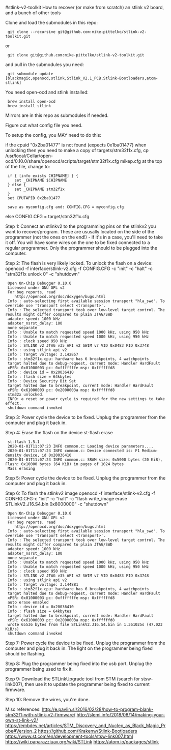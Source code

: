 #stlink-v2-toolkit
How to recover (or make from scratch) an stlink v2 board, and a bunch of other tools

Clone and load the submodules in this repo:

     git clone --recursive git@github.com:mike-pittelko/stlink-v2-toolkit.git

or

     git clone git@github.com:mike-pittelko/stlink-v2-toolkit.git

and pull in the submodules you need:

     git submodule update [blackmagic,openocd,stlink,Stlink_V2.1_PCB,Stlink-Bootloaders,atom-stlink]


You need open-ocd and stlink installed:

     brew install open-ocd
     brew install stlink

Mirrors are in this repo as submodules if needed.

Figure out what config file you need.

To setup the config, you MAY need to do this:


if the cpuid "0x2ba01477" is not found (expects 0x1ba01477) when unlocking then you need to
     make a copy of targets/stm32f1x.cfg,
          cp /usr/local/Cellar/open-ocd/0.10.0/share/openocd/scripts/target/stm32f1x.cfg mikep.cfg
     at the top of the file, change to:

     if { [info exists CHIPNAME] } {
        set _CHIPNAME $CHIPNAME
     } else {
        set _CHIPNAME stm32f1x
     }
     set CPUTAPID 0x2ba01477

     save as myconfig.cfg and: CONFIG.CFG = myconfig.cfg
else
	CONFIG.CFG = target/stm32f1x.cfg


Step 1:
Connect an stlinkv2 to the programming pins on the stlinkv2 you want to recover/program. These are ususally located
on the side of the programmer (not the ones on the end!) - if it's in a case, you'll need to take it off.
You will have some wires on the one to be fixed connected to a regular programmer. Only the programmer
should to be plugged into the computer.

Step 2:
The flash is very likely locked. To unlock the flash on a device:
     openocd -f interface/stlink-v2.cfg -f CONFIG.CFG -c "init" -c "halt" -c "stm32f1x unlock 0" -c "shutdown"


     Open On-Chip Debugger 0.10.0
     Licensed under GNU GPL v2
     For bug reports, read
     	http://openocd.org/doc/doxygen/bugs.html
     Info : auto-selecting first available session transport "hla_swd". To override use 'transport select <transport>'.
     Info : The selected transport took over low-level target control. The results might differ compared to plain JTAG/SWD
     adapter speed: 1000 kHz
     adapter_nsrst_delay: 100
     none separate
     Info : Unable to match requested speed 1000 kHz, using 950 kHz
     Info : Unable to match requested speed 1000 kHz, using 950 kHz
     Info : clock speed 950 kHz
     Info : STLINK v2 JTAG v35 API v2 SWIM v7 VID 0x0483 PID 0x3748
     Info : using stlink api v2
     Info : Target voltage: 3.142857
     Info : stm32f1x.cpu: hardware has 6 breakpoints, 4 watchpoints
     target halted due to debug-request, current mode: Handler HardFault
     xPSR: 0x01000003 pc: 0xfffffffe msp: 0xffffffd8
     Info : device id = 0x20036410
     Info : flash size = 64kbytes
     Info : Device Security Bit Set
     target halted due to breakpoint, current mode: Handler HardFault
     xPSR: 0x61000003 pc: 0x2000003a msp: 0xffffffd8
     stm32x unlocked.
     INFO: a reset or power cycle is required for the new settings to take effect.
     shutdown command invoked

Step 3:
Power cycle the device to be fixed.  Unplug the programmer from the computer
and plug it back in.

Step 4:
Erase the flash on the device
     st-flash erase


     st-flash 1.5.1
     2020-01-01T11:07:23 INFO common.c: Loading device parameters....
     2020-01-01T11:07:23 INFO common.c: Device connected is: F1 Medium-density device, id 0x20036410
     2020-01-01T11:07:23 INFO common.c: SRAM size: 0x5000 bytes (20 KiB), Flash: 0x10000 bytes (64 KiB) in pages of 1024 bytes
     Mass erasing

Step 5:
Power cycle the device to be fixed.  Unplug the programmer from the computer
and plug it back in.

Step 6:
To flash the stlinkv2 image
     openocd -f interface/stlink-v2.cfg -f CONFIG.CFG-c "init" -c "halt" -c "flash write_image erase STLinkV2.J16.S4.bin 0x8000000" -c "shutdown"


     Open On-Chip Debugger 0.10.0
     Licensed under GNU GPL v2
     For bug reports, read
     	http://openocd.org/doc/doxygen/bugs.html
     Info : auto-selecting first available session transport "hla_swd". To override use 'transport select <transport>'.
     Info : The selected transport took over low-level target control. The results might differ compared to plain JTAG/SWD
     adapter speed: 1000 kHz
     adapter_nsrst_delay: 100
     none separate
     Info : Unable to match requested speed 1000 kHz, using 950 kHz
     Info : Unable to match requested speed 1000 kHz, using 950 kHz
     Info : clock speed 950 kHz
     Info : STLINK v2 JTAG v35 API v2 SWIM v7 VID 0x0483 PID 0x3748
     Info : using stlink api v2
     Info : Target voltage: 3.144881
     Info : stm32f1x.cpu: hardware has 6 breakpoints, 4 watchpoints
     target halted due to debug-request, current mode: Handler HardFault
     xPSR: 0x01000003 pc: 0xfffffffe msp: 0xffffffd8
     auto erase enabled
     Info : device id = 0x20036410
     Info : flash size = 64kbytes
     target halted due to breakpoint, current mode: Handler HardFault
     xPSR: 0x61000003 pc: 0x2000003a msp: 0xffffffd8
     wrote 65536 bytes from file STLinkV2.J16.S4.bin in 1.361025s (47.023 KiB/s)
     shutdown command invoked

Step 7:
Power cycle the device to be fixed.  Unplug the programmer from the computer
and plug it back in.
The light on the programmer being fixed should be flashing.

Step 8:
Plug the programmer being fixed into the usb port. Unplug the programmer being
used to fix it.

Step 9:
Download the STLinkUpgrade tool from STM (search for stsw-link007), then use it to update the programmer being fixed to current firmware.

Step 10:
Remove the wires, you're done.


Misc references:
http://e.pavlin.si/2016/02/28/how-to-program-blank-stm32f1-with-stlink-v2-firmware/
http://slemi.info/2018/08/14/making-your-own-st-link-v2/
https://embdev.net/articles/STM_Discovery_and_Nucleo_as_Black_Magic_Probe#Version_2
https://github.com/Krakenw/Stlink-Bootloaders
https://www.st.com/en/development-tools/stsw-link007.html
https://wiki.paparazziuav.org/wiki/STLink
https://atom.io/packages/stlink
